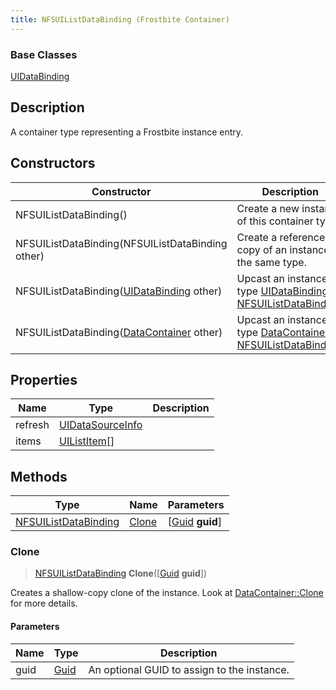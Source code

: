```yaml
---
title: NFSUIListDataBinding (Frostbite Container)
---
```

### Base Classes

[UIDataBinding](UIDataBinding)

## Description

A container type representing a Frostbite instance entry.

## Constructors

| Constructor                                                                     | Description                                                                                                                     |
| ------------------------------------------------------------------------------- | ------------------------------------------------------------------------------------------------------------------------------- |
| NFSUIListDataBinding()                                                          | Create a new instance of this container type.                                                                                   |
| NFSUIListDataBinding(NFSUIListDataBinding other)                                | Create a reference copy of an instance of the same type.                                                                        |
| NFSUIListDataBinding([UIDataBinding](UIDataBinding) other)                      | Upcast an instance of type [UIDataBinding](UIDataBinding) to [NFSUIListDataBinding](NFSUIListDataBinding).                      |
| NFSUIListDataBinding([DataContainer](/vext/ref/cls/shr/datacontainer) other) | Upcast an instance of type [DataContainer](/vext/ref/cls/shr/datacontainer) to [NFSUIListDataBinding](NFSUIListDataBinding). |

## Properties

| Name    | Type                                 | Description |
| ------- | ------------------------------------ | ----------- |
| refresh | [UIDataSourceInfo](UIDataSourceInfo) |             |
| items   | [UIListItem](UIListItem)\[\]         |             |

## Methods

| Type                                         | Name            | Parameters                                     |
| -------------------------------------------- | --------------- | ---------------------------------------------- |
| [NFSUIListDataBinding](NFSUIListDataBinding) | [Clone](#clone) | \[[Guid](/vext/ref/cls/shr/guid) **guid**\] |

### Clone

> [NFSUIListDataBinding](NFSUIListDataBinding) **Clone**(\[[Guid](/vext/ref/cls/shr/guid) **guid**\])

Creates a shallow-copy clone of the instance. Look at [DataContainer::Clone](/vext/ref/cls/shr/datacontainer#clone) for more details.

#### Parameters

| Name | Type         | Description                                 |
| ---- | ------------ | ------------------------------------------- |
| guid | [Guid](Guid) | An optional GUID to assign to the instance. |
